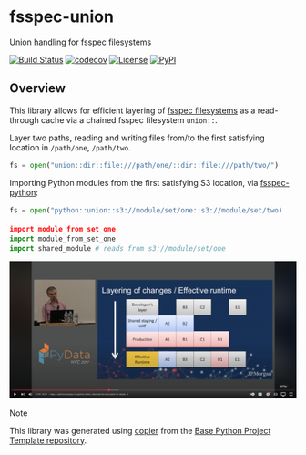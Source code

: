 # fsspec-union

Union handling for fsspec filesystems

[![Build Status](https://github.com/1kbgz/fsspec-union/actions/workflows/build.yaml/badge.svg?branch=main&event=push)](https://github.com/1kbgz/fsspec-union/actions/workflows/build.yaml)
[![codecov](https://codecov.io/gh/1kbgz/fsspec-union/branch/main/graph/badge.svg)](https://codecov.io/gh/1kbgz/fsspec-union)
[![License](https://img.shields.io/github/license/1kbgz/fsspec-union)](https://github.com/1kbgz/fsspec-union)
[![PyPI](https://img.shields.io/pypi/v/fsspec-union.svg)](https://pypi.python.org/pypi/fsspec-union)

## Overview

This library allows for efficient layering of [fsspec filesystems](https://github.com/fsspec/filesystem_spec) as a read-through cache via a chained fsspec filesystem `union::`.

Layer two paths, reading and writing files from/to the first satisfying location in `/path/one`, `/path/two`.

```python
fs = open("union::dir::file:///path/one/::dir::file:///path/two/")
```

Importing Python modules from the first satisfying S3 location, via [fsspec-python](https://github.com/1kbgz/fsspec-python):

```python
fs = open("python::union::s3://module/set/one::s3://module/set/two)

import module_from_set_one
import module_from_set_one
import shared_module # reads from s3://module/set/one
```

[![](https://raw.githubusercontent.com/1kbgz/fsspec-union/refs/heads/main/docs/img/yt.png)](https://youtu.be/M9o9SF5-Pzw?t=824)

> [!NOTE]
> This library was generated using [copier](https://copier.readthedocs.io/en/stable/) from the [Base Python Project Template repository](https://github.com/python-project-templates/base).
